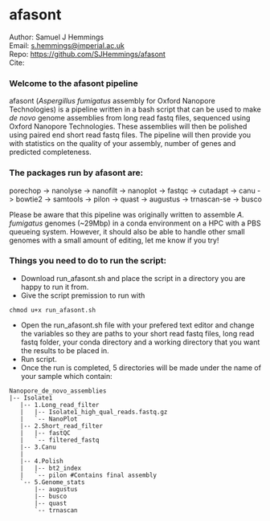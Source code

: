 # afasont

Author: Samuel J Hemmings <br>
Email: s.hemmings@imperial.ac.uk <br>
Repo:   https://github.com/SJHemmings/afasont <br>
Cite:

### Welcome to the afasont pipeline

afasont (*Aspergillus fumigatus* assembly for Oxford Nanopore Technologies) is a pipeline written in a bash script that can 
be used to make *de novo* genome assemblies from long read fastq files, sequenced using Oxford Nanopore Technologies. These 
assemblies will then be polished using paired end short read fastq files. The pipeline will then provide you with statistics 
on the quality of your assembly, number of genes and predicted completeness.

### The packages run by afasont are: 
porechop -> nanolyse -> nanofilt -> nanoplot -> fastqc -> cutadapt -> canu -> bowtie2 -> samtools -> 
pilon -> quast -> augustus -> trnascan-se -> busco

Please be aware that this pipeline was originally written to assemble *A. fumigatus* genomes (~29Mbp) in a conda 
environment on a HPC with a PBS queueing system. However, it should also be able to handle other small 
genomes with a small amount of editing, let me know if you try!

### Things you need to do to run the script:

* Download run_afasont.sh and place the script in a directory you are happy to run it from.
* Give the script premission to run with 
```
chmod u+x run_afasont.sh
```
* Open the run_afasont.sh file with your prefered text editor and change the variables so they are paths to your 
short read fastq files, long read fastq folder, your conda directory and a working directory that you want the 
results to be placed in.  
* Run script.
* Once the run is completed, 5 directories will be made under the name of your sample which contain: 
```
Nanopore_de_novo_assemblies
|-- Isolate1
   |-- 1.Long_read_filter
   |   |-- Isolate1_high_qual_reads.fastq.gz
   |   `-- NanoPlot
   |-- 2.Short_read_filter
   |   |-- fastQC
   |   `-- filtered_fastq
   |-- 3.Canu
   |   
   |-- 4.Polish
   |   |-- bt2_index
   |   `-- pilon #Contains final assembly
   `-- 5.Genome_stats
       |-- augustus
       |-- busco
       |-- quast
       `-- trnascan 
```

